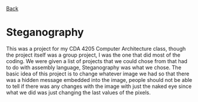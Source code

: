 [Back](https://raymondc1.github.io/raymondc1-github-page/)

# Steganography

This was a project for my CDA 4205 Computer Architecture class, though the project itself was a group project, I was the one that did most of the coding. We were given a list of projects that we could chose from that had to do with assembly language, Steganography was what we chose. The basic idea of this project is to change whatever image we had so that there was a hidden message embedded into the image, people should not be able to tell if there was any changes with the image with just the naked eye since what we did was just changing the last values of the pixels.
